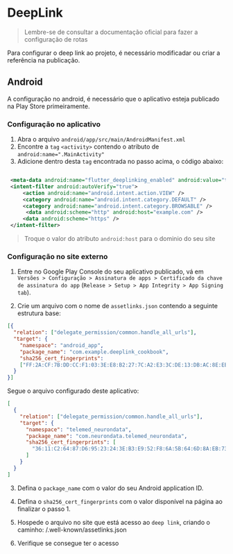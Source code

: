 # DeepLink

> Lembre-se de consultar a documentação oficial para fazer a configuração de rotas

Para configurar o deep link ao projeto, é necessário modificadar ou criar a referência na publicação.

## Android

A configuração no android, é necessário que o aplicativo esteja publicado na Play Store primeiramente.

### Configuração no aplicativo

1. Abra o arquivo `android/app/src/main/AndroidManifest.xml`
2. Encontre a `tag` `<activity>` contendo o atributo de `android:name=".MainActivity"`
3. Adicione dentro desta `tag` encontrada no passo acima, o código abaixo:

```xml

 <meta-data android:name="flutter_deeplinking_enabled" android:value="true" />
 <intent-filter android:autoVerify="true">
     <action android:name="android.intent.action.VIEW" />
     <category android:name="android.intent.category.DEFAULT" />
     <category android:name="android.intent.category.BROWSABLE" />
      <data android:scheme="http" android:host="example.com" />
     <data android:scheme="https" />
 </intent-filter>

```
> Troque o valor do atributo `android:host` para o dominio do seu site

### Configuração no site externo

1. Entre no Google Play Console do seu aplicativo publicado, vá em `Versões > Configuração > Assinatura de apps > Certificado da chave de assinatura do app` (`Release > Setup > App Integrity > App Signing tab`).

2. Crie um arquivo com o nome de `assetlinks.json` contendo a seguinte estrutura base:
```json
[{
  "relation": ["delegate_permission/common.handle_all_urls"],
  "target": {
    "namespace": "android_app",
    "package_name": "com.example.deeplink_cookbook",
    "sha256_cert_fingerprints":
    ["FF:2A:CF:7B:DD:CC:F1:03:3E:E8:B2:27:7C:A2:E3:3C:DE:13:DB:AC:8E:EB:3A:B9:72:A1:0E:26:8A:F5:EC:AF"]
  }
}]
```

Segue o arquivo configurado deste aplicativo:
```json
[
  {
    "relation": ["delegate_permission/common.handle_all_urls"],
    "target": {
      "namespace": "telemed_neurondata",
      "package_name": "com.neurondata.telemed_neurondata",
      "sha256_cert_fingerprints": [
        "36:11:C2:64:87:D6:95:23:24:3E:B3:E9:52:F8:6A:5B:64:6D:8A:EB:73:94:09:39:DE:5A:E7:4B:17:33:9F:37"
      ]
    }
  }
]

```

3. Defina o `package_name` com o valor do seu Android application ID.

4. Defina o `sha256_cert_fingerprints` com o valor disponível na página ao finalizar o passo 1.

5. Hospede o arquivo no site que está acesso ao `deep link`, criando o caminho: <root>/.well-known/assetlinks.json

6. Verifique se consegue ter o acesso


